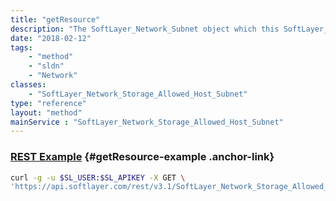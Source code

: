 ```yaml
---
title: "getResource"
description: "The SoftLayer_Network_Subnet object which this SoftLayer_Network_Storage_Allowed_Host is referencing."
date: "2018-02-12"
tags:
    - "method"
    - "sldn"
    - "Network"
classes:
    - "SoftLayer_Network_Storage_Allowed_Host_Subnet"
type: "reference"
layout: "method"
mainService : "SoftLayer_Network_Storage_Allowed_Host_Subnet"
---
```


### [REST Example](#getResource-example) <a href="/article/rest/"><i class="fas fa-question"></i></a> {#getResource-example .anchor-link} 
```bash
curl -g -u $SL_USER:$SL_APIKEY -X GET \
'https://api.softlayer.com/rest/v3.1/SoftLayer_Network_Storage_Allowed_Host_Subnet/{SoftLayer_Network_Storage_Allowed_Host_SubnetID}/getResource'
```

